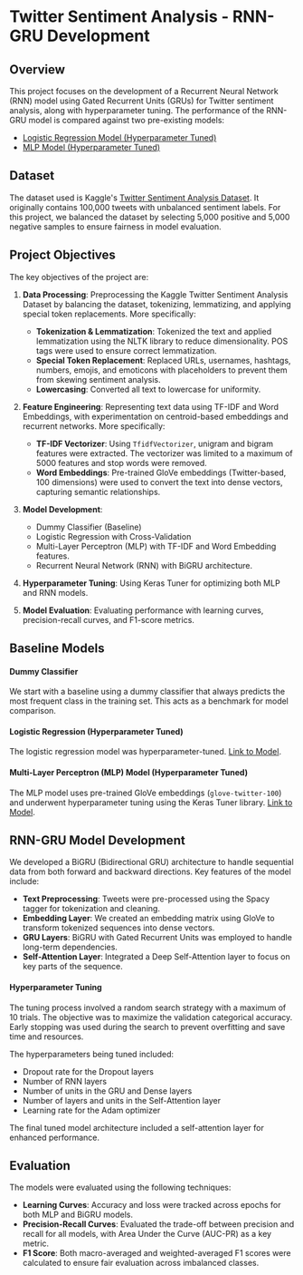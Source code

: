# Twitter Sentiment Analysis - RNN-GRU Development

## Overview
This project focuses on the development of a Recurrent Neural Network (RNN) model using Gated Recurrent Units (GRUs) for
Twitter sentiment analysis, along with hyperparameter tuning. The performance of the RNN-GRU model is compared against two pre-existing models:
- [Logistic Regression Model (Hyperparameter Tuned)](https://github.com/antonioualex/Tweet-Sentiment-Classifier-with-Machine-Learning-Models)
- [MLP Model (Hyperparameter Tuned)](https://github.com/antonioualex/Tweet-Sentiment-Classifier-using-MLPs)

## Dataset

The dataset used is Kaggle's [Twitter Sentiment Analysis Dataset](https://www.kaggle.com/datasets/jp797498e/twitter-entity-sentiment-analysis). 
It originally contains 100,000 tweets with unbalanced sentiment labels. For this project, we balanced the dataset 
by selecting 5,000 positive and 5,000 negative samples to ensure fairness in model evaluation.

## Project Objectives

The key objectives of the project are:
1. **Data Processing**: Preprocessing the Kaggle Twitter Sentiment Analysis Dataset by balancing the dataset, 
tokenizing, lemmatizing, and applying special token replacements. More specifically:
   - **Tokenization & Lemmatization**: Tokenized the text and applied lemmatization using the NLTK library to reduce dimensionality. POS tags were used to ensure correct lemmatization.
   - **Special Token Replacement**: Replaced URLs, usernames, hashtags, numbers, emojis, and emoticons with placeholders to prevent them from skewing sentiment analysis.
   - **Lowercasing**: Converted all text to lowercase for uniformity.
2. **Feature Engineering**: Representing text data using TF-IDF and Word Embeddings, with 
experimentation on centroid-based embeddings and recurrent networks. More specifically:
   - **TF-IDF Vectorizer**: Using `TfidfVectorizer`, unigram and bigram features were extracted. The vectorizer was
      limited to a maximum of 5000 features and stop words were removed.
   - **Word Embeddings**: Pre-trained GloVe embeddings (Twitter-based, 100 dimensions) were used to convert the text 
      into dense vectors, capturing semantic relationships.

3. **Model Development**:
   - Dummy Classifier (Baseline)
   - Logistic Regression with Cross-Validation
   - Multi-Layer Perceptron (MLP) with TF-IDF and Word Embedding features.
   - Recurrent Neural Network (RNN) with BiGRU architecture.
4. **Hyperparameter Tuning**: Using Keras Tuner for optimizing both MLP and RNN models.
5. **Model Evaluation**: Evaluating performance with learning curves, precision-recall curves, and F1-score metrics.



## Baseline Models

#### Dummy Classifier
We start with a baseline using a dummy classifier that always predicts the most frequent class in the training set.
This acts as a benchmark for model comparison.

#### Logistic Regression (Hyperparameter Tuned)
The logistic regression model was hyperparameter-tuned. 
[Link to Model](https://github.com/example/logistic-regression).

#### Multi-Layer Perceptron (MLP) Model (Hyperparameter Tuned)
The MLP model uses pre-trained GloVe embeddings (`glove-twitter-100`) and underwent hyperparameter tuning using the
Keras Tuner library. [Link to Model](https://github.com/example/mlp-model).

## RNN-GRU Model Development

We developed a BiGRU (Bidirectional GRU) architecture to handle sequential data from both forward and backward directions.
Key features of the model include:
   - **Text Preprocessing**: Tweets were pre-processed using the Spacy tagger for tokenization and cleaning.
  - **Embedding Layer**: We created an embedding matrix using GloVe to transform tokenized sequences into dense vectors.
  - **GRU Layers**: BiGRU with Gated Recurrent Units was employed to handle long-term dependencies.
  - **Self-Attention Layer**: Integrated a Deep Self-Attention layer to focus on key parts of the sequence.

#### Hyperparameter Tuning

The tuning process involved a random search strategy with a maximum of 10 trials. 
The objective was to maximize the validation categorical accuracy. Early stopping was used during the search to 
prevent overfitting and save time and resources.

The hyperparameters being tuned included:
- Dropout rate for the Dropout layers
- Number of RNN layers
- Number of units in the GRU and Dense layers
- Number of layers and units in the Self-Attention layer
- Learning rate for the Adam optimizer

The final tuned model architecture included a self-attention layer for enhanced performance.

## Evaluation

The models were evaluated using the following techniques:
- **Learning Curves**: Accuracy and loss were tracked across epochs for both MLP and BiGRU models.
- **Precision-Recall Curves**: Evaluated the trade-off between precision and recall for all models, 
with Area Under the Curve (AUC-PR) as a key metric.
- **F1 Score**: Both macro-averaged and weighted-averaged F1 scores were calculated to ensure fair evaluation 
across imbalanced classes.
